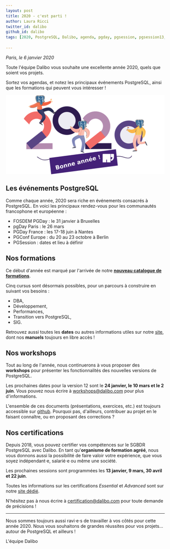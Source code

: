 ```yaml
---
layout: post
title: 2020 - c'est parti !
author: Laura Ricci
twitter_id: dalibo
github_id: dalibo
tags: [2020, PostgreSQL, Dalibo, agenda, pgday, pgsession, pgsession13, PGConf.EU, FOSDEM, workshops, formations]

---
```

*Paris, le 6 janvier 2020* 

Toute l'équipe Dalibo vous souhaite une excellente année 2020, quels que soient vos projets.

Sortez vos agendas, et notez les principaux événements PostgreSQL, ainsi que les formations qui peuvent vous intéresser !

<!--MORE-->

![voeux_2020](https://raw.githubusercontent.com/dalibo/blog/gh-pages/img/voeux_2020.png)


## Les événements PostgreSQL

Comme chaque année, 2020 sera riche en événements consacrés à PostgreSQL. En voici les principaux rendez-vous pour les communautés francophone et européenne :

  * FOSDEM PGDay : le 31 janvier à Bruxelles
  * pgDay Paris : le 26 mars 
  * PGDay France : les 17-18 juin à Nantes
  * PGConf Europe : du 20 au 23 octobre à Berlin
  * PGSession : dates et lieu à définir
 

## Nos formations

Ce début d'année est marqué par l'arrivée de notre **[nouveau catalogue de formations](https://dali.bo/catalogue-formations)**.

Cinq cursus sont désormais possibles, pour un parcours à construire en suivant vos besoins : 
  * DBA,
  * Développement,
  * Performances,
  * Transition vers PostgreSQL,
  * SIG.
  
Retrouvez aussi toutes les **dates** ou autres informations utiles sur notre [site](https://dali.bo/formations), dont nos **manuels** toujours en libre accès !


## Nos workshops

Tout au long de l'année, nous continuerons à vous proposer des **workshops** pour présenter les fonctionnalités des nouvelles
versions de PostgreSQL.

Les prochaines dates pour la version 12 sont le **24 janvier, le 10 mars et le 2 juin**. Vous pouvez nous écrire à [workshops@dalibo.com](workshops@dalibo.com) pour plus d'informations.

L'ensemble de ces documents (présentations, exercices, etc.) est toujours accessible sur [github](https://dali.bo/workshops_github). Pourquoi pas, d'ailleurs, contribuer au projet en le faisant connaître, ou en proposant des corrections ?


## Nos certifications

Depuis 2018, vous pouvez certifier vos compétences sur le SGBDR PostgreSQL avec Dalibo. En tant qu'**organisme de formation agréé**, nous vous donnons aussi la possibilité de faire valoir votre expérience, que vous soyez indépendant⋅e, salarié⋅e ou même une société.

Les prochaines sessions sont programmées les **13 janvier, 9 mars, 30 avril et 22 juin**.

Toutes les informations sur les certifications *Essential* et *Advanced* sont sur notre [site dédié](https://dali.bo/site_certification).

N'hésitez pas à nous écrire à [certification@dalibo.com](certification@dalibo.com) pour toute demande de précisions !

----------------

Nous sommes toujours aussi ravi⋅e⋅s de travailler à vos côtés pour cette année 2020. Nous vous souhaitons de grandes réussites pour vos projets... autour de PostgreSQL et ailleurs !

L'équipe Dalibo

